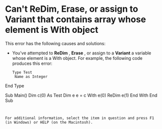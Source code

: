 
# Can't ReDim, Erase, or assign to Variant that contains array whose element is With object

This error has the following causes and solutions:



- You've attempted to  **ReDim** , **Erase** , or assign to a **Variant** a variable whose element is a With object. For example, the following code produces this error:
    
  ```
  Type Test
   Name as Integer
End Type

Sub Main()
   Dim c(0) As Test
   Dim e e = c
   With e(0)
      ReDim e(1)
   End With
End Sub
  ```


For additional information, select the item in question and press F1 (in Windows) or HELP (on the Macintosh).
